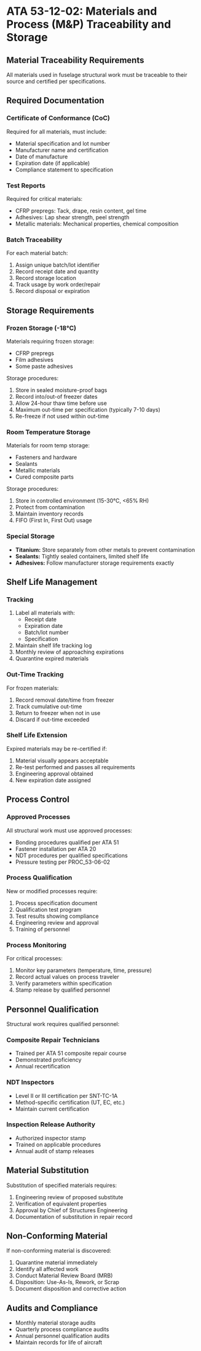 # ATA 53-12-02: Materials and Process (M&P) Traceability and Storage

## Material Traceability Requirements
All materials used in fuselage structural work must be traceable to their source and certified per specifications.

## Required Documentation

### Certificate of Conformance (CoC)
Required for all materials, must include:
- Material specification and lot number
- Manufacturer name and certification
- Date of manufacture
- Expiration date (if applicable)
- Compliance statement to specification

### Test Reports
Required for critical materials:
- CFRP prepregs: Tack, drape, resin content, gel time
- Adhesives: Lap shear strength, peel strength
- Metallic materials: Mechanical properties, chemical composition

### Batch Traceability
For each material batch:
1. Assign unique batch/lot identifier
2. Record receipt date and quantity
3. Record storage location
4. Track usage by work order/repair
5. Record disposal or expiration

## Storage Requirements

### Frozen Storage (-18°C)
Materials requiring frozen storage:
- CFRP prepregs
- Film adhesives
- Some paste adhesives

Storage procedures:
1. Store in sealed moisture-proof bags
2. Record into/out-of freezer dates
3. Allow 24-hour thaw time before use
4. Maximum out-time per specification (typically 7-10 days)
5. Re-freeze if not used within out-time

### Room Temperature Storage
Materials for room temp storage:
- Fasteners and hardware
- Sealants
- Metallic materials
- Cured composite parts

Storage procedures:
1. Store in controlled environment (15-30°C, <65% RH)
2. Protect from contamination
3. Maintain inventory records
4. FIFO (First In, First Out) usage

### Special Storage
- **Titanium:** Store separately from other metals to prevent contamination
- **Sealants:** Tightly sealed containers, limited shelf life
- **Adhesives:** Follow manufacturer storage requirements exactly

## Shelf Life Management

### Tracking
1. Label all materials with:
   - Receipt date
   - Expiration date
   - Batch/lot number
   - Specification
2. Maintain shelf life tracking log
3. Monthly review of approaching expirations
4. Quarantine expired materials

### Out-Time Tracking
For frozen materials:
1. Record removal date/time from freezer
2. Track cumulative out-time
3. Return to freezer when not in use
4. Discard if out-time exceeded

### Shelf Life Extension
Expired materials may be re-certified if:
1. Material visually appears acceptable
2. Re-test performed and passes all requirements
3. Engineering approval obtained
4. New expiration date assigned

## Process Control

### Approved Processes
All structural work must use approved processes:
- Bonding procedures qualified per ATA 51
- Fastener installation per ATA 20
- NDT procedures per qualified specifications
- Pressure testing per PROC_53-06-02

### Process Qualification
New or modified processes require:
1. Process specification document
2. Qualification test program
3. Test results showing compliance
4. Engineering review and approval
5. Training of personnel

### Process Monitoring
For critical processes:
1. Monitor key parameters (temperature, time, pressure)
2. Record actual values on process traveler
3. Verify parameters within specification
4. Stamp release by qualified personnel

## Personnel Qualification
Structural work requires qualified personnel:

### Composite Repair Technicians
- Trained per ATA 51 composite repair course
- Demonstrated proficiency
- Annual recertification

### NDT Inspectors
- Level II or III certification per SNT-TC-1A
- Method-specific certification (UT, EC, etc.)
- Maintain current certification

### Inspection Release Authority
- Authorized inspector stamp
- Trained on applicable procedures
- Annual audit of stamp releases

## Material Substitution
Substitution of specified materials requires:
1. Engineering review of proposed substitute
2. Verification of equivalent properties
3. Approval by Chief of Structures Engineering
4. Documentation of substitution in repair record

## Non-Conforming Material
If non-conforming material is discovered:
1. Quarantine material immediately
2. Identify all affected work
3. Conduct Material Review Board (MRB)
4. Disposition: Use-As-Is, Rework, or Scrap
5. Document disposition and corrective action

## Audits and Compliance
- Monthly material storage audits
- Quarterly process compliance audits
- Annual personnel qualification audits
- Maintain records for life of aircraft
